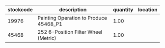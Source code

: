|stockcode|description|quantity|location|
|---------|-----------|--------|--------|
|19976|Painting Operation to Produce 45468_P1|1.00||
|45468|252 6-Position Filter Wheel (Metric)|1.00||
